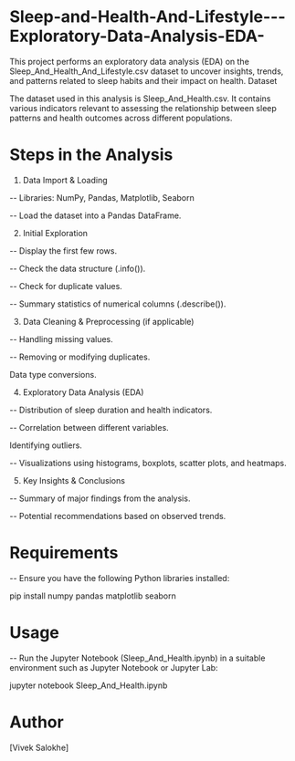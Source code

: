 # Sleep-and-Health-And-Lifestyle---Exploratory-Data-Analysis-EDA-
This project performs an exploratory data analysis (EDA) on the Sleep_And_Health_And_Lifestyle.csv dataset to uncover insights, trends, and patterns related to sleep habits and their impact on health.
Dataset

The dataset used in this analysis is Sleep_And_Health.csv. It contains various indicators relevant to assessing the relationship between sleep patterns and health outcomes across different populations.

# Steps in the Analysis

1. Data Import & Loading

-- Libraries: NumPy, Pandas, Matplotlib, Seaborn

-- Load the dataset into a Pandas DataFrame.

2. Initial Exploration

-- Display the first few rows.

-- Check the data structure (.info()).

-- Check for duplicate values.

-- Summary statistics of numerical columns (.describe()).

3. Data Cleaning & Preprocessing (if applicable)

-- Handling missing values.

-- Removing or modifying duplicates.

Data type conversions.

4. Exploratory Data Analysis (EDA)

-- Distribution of sleep duration and health indicators.

-- Correlation between different variables.

Identifying outliers.

-- Visualizations using histograms, boxplots, scatter plots, and heatmaps.

5. Key Insights & Conclusions

-- Summary of major findings from the analysis.

-- Potential recommendations based on observed trends.

# Requirements

-- Ensure you have the following Python libraries installed:

pip install numpy pandas matplotlib seaborn

# Usage

-- Run the Jupyter Notebook (Sleep_And_Health.ipynb) in a suitable environment such as Jupyter Notebook or Jupyter Lab:

jupyter notebook Sleep_And_Health.ipynb

# Author

[Vivek Salokhe]

